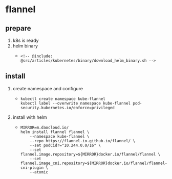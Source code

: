 # flannel

## prepare

1. k8s is ready
2. helm binary
    * ```shell
      <!-- @include: @src/articles/kubernetes/binary/download_helm_binary.sh -->
      ```

## install

1. create namespace and configure
    * ```shell
      kubectl create namespace kube-flannel
      kubectl label --overwrite namespace kube-flannel pod-security.kubernetes.io/enforce=privileged
      ```
1. install with helm
    * ```shell
      MIRROR=m.daocloud.io/
      helm install flannel flannel \
          --namespace kube-flannel \
          --repo https://flannel-io.github.io/flannel/ \
          --set podCidr="10.244.0.0/16" \
          --set flannel.image.repository=${MIRROR}docker.io/flannel/flannel \
          --set flannel.image_cni.repository=${MIRROR}docker.io/flannel/flannel-cni-plugin \
          --atomic
      ```
